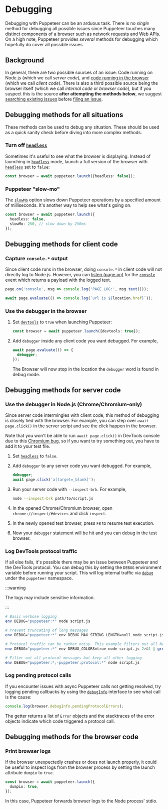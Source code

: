 # Debugging

Debugging with Puppeteer can be an arduous task. There is no _single_ method for
debugging all possible issues since Puppeteer touches many distinct components
of a browser such as network requests and Web APIs. On a high note, Puppeteer
provides _several_ methods for debugging which hopefully do cover all possible
issues.

## Background

In general, there are two possible sources of an issue: Code running on Node.js
(which we call _server code_), and
[code running in the browser](../api/puppeteer.page.evaluate)
(which we call _client code_). There is also a third possible source being the
browser itself (which we call _internal code_ or _browser code_), but if you suspect this is the
source **after attempting the methods below**, we suggest
[searching existing issues](https://github.com/puppeteer/puppeteer/issues)
before
[filing an issue](https://github.com/puppeteer/puppeteer/issues/new/choose).

## Debugging methods for all situations

These methods can be used to debug any situation. These should be used as a
quick sanity check before diving into more complex methods.

### Turn off [`headless`](../api/puppeteer.launchoptions)

Sometimes it's useful to see what the browser is displaying. Instead of
launching in
[`headless`](../api/puppeteer.launchoptions) mode,
launch a full version of the browser with
[`headless`](../api/puppeteer.launchoptions) set to
`false`:

```ts
const browser = await puppeteer.launch({headless: false});
```

### Puppeteer "slow-mo"

The [`slowMo`](../api/puppeteer.connectoptions) option slows down
Puppeteer operations by a specified amount of milliseconds. It's another way to
help see what's going on.

```ts
const browser = await puppeteer.launch({
  headless: false,
  slowMo: 250, // slow down by 250ms
});
```

## Debugging methods for client code

### Capture `console.*` output

Since client code runs in the browser, doing `console.*` in client code will not
directly log to Node.js. However, you can [listen (page.on)](../api/puppeteer.page) for
the [`console`](../api/puppeteer.pageevents) event which returns a
payload with the logged text.

```ts
page.on('console', msg => console.log('PAGE LOG:', msg.text()));

await page.evaluate(() => console.log(`url is ${location.href}`));
```

### Use the debugger in the browser

1. Set [`devtools`](../api/puppeteer.launchoptions) to
   `true` when launching Puppeteer:

   ```ts
   const browser = await puppeteer.launch({devtools: true});
   ```

2. Add `debugger` inside any client code you want debugged. For example,

   ```ts
   await page.evaluate(() => {
     debugger;
   });
   ```

   The Browser will now stop in the location the `debugger` word is found in
   debug mode.

## Debugging methods for server code

### Use the debugger in Node.js (Chrome/Chromium-only)

Since server code intermingles with client code, this method of debugging is
closely tied with the browser. For example, you can step over
`await page.click()` in the server script and see the click happen in the
browser.

Note that you won't be able to run `await page.click()` in DevTools console due
to this
[Chromium bug](https://bugs.chromium.org/p/chromium/issues/detail?id=833928), so
if you want to try something out, you have to add it to your test file.

1. Set [`headless`](../api/puppeteer.launchoptions) to
   `false`.
2. Add `debugger` to any server code you want debugged. For example,

   ```ts
   debugger;
   await page.click('a[target=_blank]');
   ```

3. Run your server code with `--inspect-brk`. For example,

   ```bash
   node --inspect-brk path/to/script.js
   ```

4. In the opened Chrome/Chromium browser, open `chrome://inspect/#devices` and
   click `inspect`.
5. In the newly opened test browser, press `F8` to resume test execution.
6. Now your `debugger` statement will be hit and you can debug in the test
   browser.

### Log DevTools protocol traffic

If all else fails, it's possible there may be an issue between Puppeteer and the
DevTools protocol. You can debug this by setting the `DEBUG` environment
variable before running your script. This will log internal traffic via
[`debug`](https://github.com/visionmedia/debug) under the `puppeteer` namespace.

:::warning

The logs may include sensitive information.

:::

```bash
# Basic verbose logging
env DEBUG="puppeteer:*" node script.js

# Prevent truncating of long messages
env DEBUG="puppeteer:*" env DEBUG_MAX_STRING_LENGTH=null node script.js

# Protocol traffic can be rather noisy. This example filters out all Network domain messages
env DEBUG="puppeteer:*" env DEBUG_COLORS=true node script.js 2>&1 | grep -v '"Network'

# Filter out all protocol messages but keep all other logging
env DEBUG="puppeteer:*,-puppeteer:protocol:*" node script.js
```

### Log pending protocol calls

If you encounter issues with async Puppeteer calls not getting resolved, try logging
pending callbacks by using the [`debugInfo`](https://pptr.dev/api/puppeteer.browser/#properties) interface
to see what call is the cause:

```ts
console.log(browser.debugInfo.pendingProtocolErrors);
```

The getter returns a list of `Error` objects and the stacktraces of the error objects
indicate which code triggered a protocol call.

## Debugging methods for the browser code

### Print browser logs

If the browser unexpectedly crashes or does not launch properly, it could be useful
to inspect logs from the browser process by setting the launch attribute `dumpio` to `true`.

```ts
const browser = await puppeteer.launch({
  dumpio: true,
});
```

In this case, Puppeteer forwards browser logs to the Node process' stdio.
